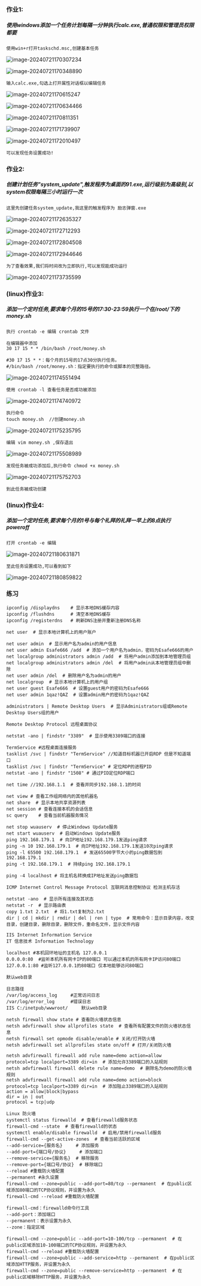 ### 作业1:

##### 使用windows添加一个任务计划每隔一分钟执行calc.exe,普通权限和管理员权限都要

```
使用win+r打开taskschd.msc,创建基本任务
```

![image-20240721170307234](./assets/image-20240721170307234.png)

![image-20240721170348890](./assets/image-20240721170348890.png)

```
输入calc.exe,勾选上打开属性对话框以编辑任务
```

![image-20240721170615247](./assets/image-20240721170615247.png)

![image-20240721170634466](./assets/image-20240721170634466.png)

![image-20240721170811351](./assets/image-20240721170811351.png)

![image-20240721171739907](./assets/image-20240721171739907.png)

![image-20240721172010497](./assets/image-20240721172010497.png)

```
可以发现任务设置成功!
```

### 作业2:

##### 创建计划任务"system_update",触发程序为桌面的91.exe,运行级别为高级别,以system权限每隔三小时运行一次

```
这里先创建任务system_update,我这里的触发程序为 励志弹窗.exe 
```

![image-20240721172635327](./assets/image-20240721172635327.png)

![image-20240721172712293](./assets/image-20240721172712293.png)

![image-20240721172804508](./assets/image-20240721172804508.png)

![image-20240721172944646](./assets/image-20240721172944646.png)

```
为了查看效果,我们将时间改为立即执行,可以发现能成功运行
```

![image-20240721173735599](./assets/image-20240721173735599.png)

### (linux)作业3:

##### 添加一个定时任务,要求每个月的15号的17:30-23:59执行一个在/root/下的money.sh

```
执行 crontab -e 编辑 crontab 文件

在编辑器中添加
30 17 15 * * /bin/bash /root/money.sh

#30 17 15 * *：每个月的15号的17点30分执行任务。
#/bin/bash /root/money.sh：指定要执行的命令或脚本的完整路径。
```

![image-20240721174551494](./assets/image-20240721174551494.png)

```
使用 crontab -l 查看任务是否成功被添加
```

![image-20240721174740972](./assets/image-20240721174740972.png)

```
执行命令
touch money.sh  //创建money.sh
```

![image-20240721175235795](./assets/image-20240721175235795.png)

```
编辑 vim money.sh ,保存退出
```

![image-20240721175508989](./assets/image-20240721175508989.png)

```
发现任务被成功添加后,执行命令 chmod +x money.sh
```

![image-20240721175752703](./assets/image-20240721175752703.png)

```
到此任务被成功创建
```



### (linux)作业4:

##### 添加一个定时任务,要求每个月的1号与每个礼拜的礼拜一早上的8点执行 poweroff

```
打开 crontab -e 编辑
```

![image-20240721180631871](./assets/image-20240721180631871.png)

```
至此任务设置成功,可以看到如下
```

![image-20240721180859822](./assets/image-20240721180859822.png)





### 练习

```
ipconfig /displaydns 	# 显示本地DNS缓存内容
ipconfig /flushdns 		# 清空本地DNS缓存
ipconfig /registerdns 	# 刷新DNS注册并重新注册DNS名称

net user  # 显示本地计算机上的用户账户

net user admin  # 显示用户名为admin的用户信息
net user admin Esafe666 /add  # 添加一个用户名为admin，密码为Esafe666的用户
net localgroup administrators admin /add  # 将用户admin添加到本地管理员组
net localgroup administrators admin /del  # 将用户admin从本地管理员组中删除
net user admin /del  # 删除用户名为admin的用户
net localgroup  # 显示本地计算机上的用户组
net user guest Esafe666  # 设置guest用户的密码为Esafe666
net user admin 1qaz!QAZ  # 设置admin用户的密码为1qaz!QAZ

administrators | Remote Desktop Users  # 显示Administrators组或Remote Desktop Users组的用户

Remote Desktop Protocol 远程桌面协议 

netstat -ano | findstr "3389"  # 显示使用3389端口的连接

TermService #远程桌面连接服务
tasklist /svc | findstr "TermService" //知道目标机器已开启RDP 但是不知道端口
tasklist /svc | findstr "TermService" # 定位RDP的进程PID
netstat -ano | findstr "1508" # 通过PID定位RDP端口

net time //192.168.1.1  # 查看并同步192.168.1.1的时间

net view # 查看工作组网络内的其他机器名
net share  # 显示本地共享资源列表
net session # 查看连接本机的会话信息
sc query 	# 查看当前机器服务情况

net stop wuauserv  # 停止Windows Update服务
net start wuauserv  # 启动Windows Update服务
ping 192.168.179.1  # 向IP地址192.168.179.1发送ping请求
ping -n 10 192.168.179.1  # 向IP地址192.168.179.1发送10次ping请求
ping -l 65500 192.168.179.1  # 发送65500字节大小的ping数据包到192.168.179.1
ping -t 192.168.179.1  # 持续ping 192.168.179.1

ping -4 localhost # 将主机名转换成IP地址发送ping数据包

ICMP Internet Control Message Protocol 互联网消息控制协议 检测主机存活

netstat -ano  # 显示所有连接及其状态
netstat -r  # 显示路由表
copy 1.txt 2.txt  # 将1.txt复制为2.txt
dir | cd | mkdir | rmdir | del | ren | type  # 常用命令：显示目录内容，改变目录，创建目录，删除目录，删除文件，重命名文件，显示文件内容

IIS Internet Information Service 
IT 信息技术 Information Technology

localhost #本机回环地址的主机名 127.0.0.1 
0.0.0.0:80  #监听本机所有网卡IP的80端口 可以通过本机的所有网卡IP访问80端口
127.0.0.1:80 #监听127.0.0.1的80端口 仅本地能够访问80端口

默认web目录

日志路径
/var/log/access_log   	#正常访问日志
/var/log/error_log		#错误日志
IIS C:/inetpub/wwwroot/ 	默认web目录

netsh firewall show state # 查看防火墙状态信息
netsh advfirewall show allprofiles state  # 查看所有配置文件的防火墙状态信息
netsh firewall set opmode disable/enable # 关闭/打开防火墙
netsh advfirewall set allprofiles state on/off # 打开/关闭防火墙

netsh advfirewall firewall add rule name=demo action=allow protocol=tcp localport=3389 dir=in  # 添加允许3389端口的入站规则
netsh advfirewall firewall delete rule name=demo  # 删除名为demo的防火墙规则
netsh advfirewall firewall add rule name=demo action=block protocol=tcp localport=3389 dir=in  # 添加阻止3389端口的入站规则
action = allow|block|bypass
dir = in | out
protocol = tcp|udp

Linux 防火墙
systemctl status firewalld  # 查看firewalld服务状态
firewall-cmd --state  # 查看firewalld的状态
systemctl enable/disable firewalld  # 启用/禁用firewalld服务
firewall-cmd --get-active-zones  # 查看当前活跃的区域
--add-service={服务名} 	# 添加服务
--add-port={端口号/协议} 	# 添加端口
--remove-service={服务名} 	# 移除服务
--remove-port={端口号/协议} 	# 移除端口
--reload #重载防火墙配置
--permanent #永久设置
firewall-cmd --zone=public --add-port=80/tcp --permanent  # 在public区域添加80端口的TCP协议规则，并设置为永久
firewall-cmd --reload #重载防火墙配置

firewall-cmd：firewalld命令行工具
--add-port：添加端口
--permanent：表示设置为永久
--zone：指定区域

firewall-cmd --zone=public --add-port=10-100/tcp --permanent  # 在public区域添加10-100端口的TCP协议规则，并设置为永久
firewall-cmd --reload #重载防火墙配置
firewall-cmd --zone=public --add-service=http --permanent  # 在public区域添加HTTP服务，并设置为永久
firewall-cmd --zone=public --remove-service=http --permanent  # 在public区域移除HTTP服务，并设置为永久

```







